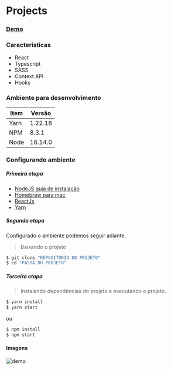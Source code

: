
# Projects


### [Demo](http://same-group-assertiva.surge.sh/)


### Caracteristicas
  - React
  - Typescript
  - SASS
  - Context API
  - Hooks


### Ambiente para desenvolvimento 

| Item | Versão |
| ------ | ------ |
| Yarn | 1.22.18 |
| NPM | 8.3.1 |
| Node | 16.14.0 |


### Configurando ambiente

##### Primeira etapa
- [NodeJS guia de instalação](https://nodejs.org/en/download/package-manager/ "Instalação")
- [Homebrew para mac](https://brew.sh/index_pt-br "Instalação")
- [ReactJs ](https://reactjs.org/docs/create-a-new-react-app.html "Instalação")
- [Yarn ](https://classic.yarnpkg.com/lang/en/docs/install/#debian-stable")


##### Segunda etapa

Configurado o ambiente podemos seguir adiante.

> Baixando o projeto
```sh
$ git clone "REPOSITORIO DO PROJETO"
$ cd "PASTA DO PROJETO"
```


##### Terceira etapa
> Instalando dependências do projeto e executando o projeto.
```sh
$ yarn install
$ yarn start
```
ou
```sh
$ npm install
$ npm start
```


#### Imagens
![demo](https://user-images.githubusercontent.com/85263053/171418330-1e82d355-2098-4af6-b2df-1ec2e4973ca8.png)
